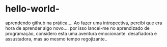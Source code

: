 # hello-world-
aprendendo github na prática....
Ao fazer uma intropectiva, percibi que era hora de aprender algo novo....
por isso lancei-me no aprendizado de programação, considero esta uma aventura emocionante.
desafiadora e assustadora, mas ao mesmo tempo regojizante..
